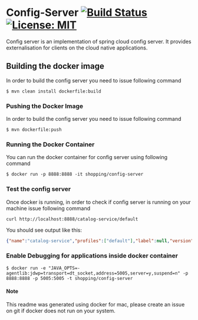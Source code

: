 # Config-Server  [![Build Status](https://travis-ci.org/khurramsyed/shopping-config-server.svg?branch=master)](https://travis-ci.org/khurramsyed/shopping-config-server) [![License: MIT](https://img.shields.io/badge/License-MIT-yellow.svg)](https://opensource.org/licenses/MIT)

Config server is an implementation of spring cloud config server. It provides externalisation for clients on the cloud native applications.


## Building the docker image

In order to build the config server you need to issue following command

```shell
$ mvn clean install dockerfile:build
```


### Pushing the Docker Image

In order to build the config server you need to issue following command

```shell
$ mvn dockerfile:push
```

### Running the Docker Container

You can run the docker container for config server using following command

```shell
$ docker run -p 8888:8888 -it shopping/config-server
```

### Test the config server
Once docker is running, in order to check if config server is running on your machine issue following command

```shell
curl http://localhost:8888/catalog-service/default
```

You should see output like this:

```json
{"name":"catalog-service","profiles":["default"],"label":null,"version":"4a704ececebe07dd609f334360361f642f45fe80","state":null,"propertySources":[{"name":"https://github.com/khurramsyed/microservices-example/config/catalog-service/application.yml","source":{"test.property":"Hello"}}]}
```


### Enable Debugging for applications inside docker container


```shell
$ docker run -e "JAVA_OPTS=-agentlib:jdwp=transport=dt_socket,address=5005,server=y,suspend=n" -p 8888:8888 -p 5005:5005 -t shopping/config-server

```

#### Note
This readme was generated using docker for mac, please create an issue on git if docker does not run on your system.

